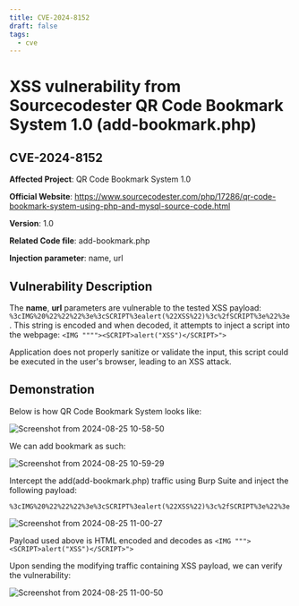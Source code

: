 ```yaml
---
title: CVE-2024-8152
draft: false
tags:
  - cve
---
```


# XSS vulnerability from Sourcecodester QR Code Bookmark System 1.0 (add-bookmark.php)
## CVE-2024-8152

**Affected Project**: QR Code Bookmark System 1.0

**Official Website**: https://www.sourcecodester.com/php/17286/qr-code-bookmark-system-using-php-and-mysql-source-code.html

**Version**: 1.0

**Related Code file**: add-bookmark.php

**Injection parameter**: name, url

## Vulnerability Description

The **name**, **url** parameters are vulnerable to the tested XSS payload: `%3cIMG%20%22%22%22%3e%3cSCRIPT%3ealert(%22XSS%22)%3c%2fSCRIPT%3e%22%3e`. This string is encoded and when decoded, it attempts to inject a script into the webpage:
`<IMG """"><SCRIPT>alert("XSS")</SCRIPT>">`

Application does not properly sanitize or validate the input, this script could be executed in the user's browser, leading to an XSS attack.

## Demonstration
Below is how QR Code Bookmark System looks like:

![Screenshot from 2024-08-25 10-58-50](https://github.com/user-attachments/assets/ea1d467c-872b-434d-9039-2d4638a861d5)

We can add bookmark as such:

![Screenshot from 2024-08-25 10-59-29](https://github.com/user-attachments/assets/4ce89c6e-c5de-43e3-9538-a717651ddcca)

Intercept the add(add-bookmark.php) traffic using Burp Suite and inject the following payload:

`%3cIMG%20%22%22%22%3e%3cSCRIPT%3ealert(%22XSS%22)%3c%2fSCRIPT%3e%22%3e`

![Screenshot from 2024-08-25 11-00-27](https://github.com/user-attachments/assets/66623a94-6c52-4066-97d8-0ade7d549755)

Payload used above is HTML encoded and decodes as `<IMG """><SCRIPT>alert("XSS")</SCRIPT>">`

Upon sending the modifying traffic containing XSS payload, we can verify the vulnerability:

![Screenshot from 2024-08-25 11-00-50](https://github.com/user-attachments/assets/28168943-a37b-473f-bdc5-26c78ede3034)

